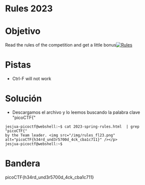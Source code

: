 # Rules 2023

# Objetivo

Read the rules of the competition and get a little bonus[![Rules](https://camo.githubusercontent.com/a88aa67bab08fc7ee98df87c0d79b814d4a13785be8ad6dbb58b90f554a29c31/68747470733a2f2f7069636f6374662e6f72672f636f6d7065746974696f6e732f323032332d737072696e672d72756c65732e68746d6c)](https://camo.githubusercontent.com/a88aa67bab08fc7ee98df87c0d79b814d4a13785be8ad6dbb58b90f554a29c31/68747470733a2f2f7069636f6374662e6f72672f636f6d7065746974696f6e732f323032332d737072696e672d72756c65732e68746d6c)

# Pistas

-   Ctrl-F will not work

# Solución

-   Descargamos el archivo y lo leemos buscando la palabra clave "picoCTF{"

```
jesjua-picoctf@webshell:~$ cat 2023-spring-rules.html  | grep "picoCTF{"
by the Team leader. <img src="/img/rules_fl23.png" alt="picoCTF{h34rd_und3r5700d_4ck_cba1c711}" /></p>
jesjua-picoctf@webshell:~$
```

# Bandera

picoCTF{h34rd_und3r5700d_4ck_cba1c711}